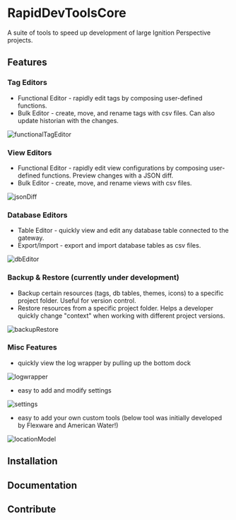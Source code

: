 # RapidDevToolsCore

A suite of tools to speed up development of large Ignition Perspective projects. 



## Features

### Tag Editors
  - Functional Editor - rapidly edit tags by composing user-defined functions.
  - Bulk Editor - create, move, and rename tags with csv files. Can also update historian with the changes.
 
![functionalTagEditor](https://github.com/nate-c-foster/RapidDevToolsCore/assets/3751687/9a6309c5-abe5-462e-8d62-27dd5eb265b9)

### View Editors
  - Functional Editor - rapidly edit view configurations by composing user-defined functions. Preview changes with a JSON diff.
  - Bulk Editor - create, move, and rename views with csv files.
 
 ![jsonDiff](https://github.com/nate-c-foster/RapidDevToolsCore/assets/3751687/e91ceb26-979e-4571-ab35-a18118866f41)

### Database Editors
  - Table Editor - quickly view and edit any database table connected to the gateway.
  - Export/Import - export and import database tables as csv files.
 
 ![dbEditor](https://github.com/nate-c-foster/RapidDevToolsCore/assets/3751687/25ca5b9f-a6f1-4d6d-9adb-560ba7af998e)

### Backup & Restore (currently under development)
  - Backup certain resources (tags, db tables, themes, icons) to a specific project folder. Useful for version control.
  - Restore resources from a specific project folder. Helps a developer quickly change "context" when working with different project versions.

![backupRestore](https://github.com/nate-c-foster/RapidDevToolsCore/assets/3751687/6be001bd-413a-491e-8dc2-0f364b3f4664)

### Misc Features
  - quickly view the log wrapper by pulling up the bottom dock

![logwrapper](https://github.com/nate-c-foster/RapidDevToolsCore/assets/3751687/4f517767-60fa-4cc0-9fab-f978f089625e)

  - easy to add and modify settings

![settings](https://github.com/nate-c-foster/RapidDevToolsCore/assets/3751687/d6b406a1-4036-4b3a-8f30-352de037812c)

  - easy to add your own custom tools (below tool was initially developed by Flexware and American Water!)
  
![locationModel](https://github.com/nate-c-foster/RapidDevToolsCore/assets/3751687/14e717d0-dc89-471c-889b-2b477772e873)


## Installation

## Documentation

## Contribute
